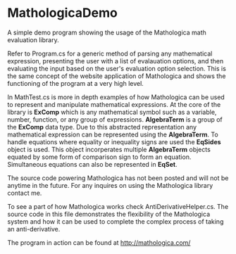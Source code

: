 # MathologicaDemo

A simple demo program showing the usage of the Mathologica math evaluation library.

Refer to Program.cs for a generic method of parsing any mathematical expression, presenting the user with a list of evalauation options, and then evaluating the input based on the user's evaluation option selection. This is the same concept of the website application of Mathologica and shows the functioning of the program at a very high level. 

In MathTest.cs is more in depth examples of how Mathologica can be used to represent and manipulate mathematical expressions. At the core of the library is **ExComp** which is any mathematical symbol such as a variable, number, function, or any group of expressions. **AlgebraTerm** is a group of the **ExComp** data type. Due to this abstracted representation any mathematical expression can be represented using the **AlgebraTerm**. To handle equations where equality or inequality signs are used the **EqSides** object is used. This object incorperates multiple **AlgebraTerm** objects equated by some form of comparison sign to form an equation. Simultaneous equations can also be represented in **EqSet**. 

The source code powering Mathologica has not been posted and will not be anytime in the future. For any inquires on using the Mathologica library contact me. 

To see a part of how Mathologica works check AntiDerivativeHelper.cs. The source code in this file demonstrates the flexibility of the Mathologica system and how it can be used to complete the complex process of taking an anti-derivative. 

The program in action can be found at http://mathologica.com/
